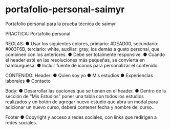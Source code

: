 # portafolio-personal-saimyr
Portafolio personal para la prueba técnica de saimyr



PRACTICA: Portafolio personal

REGLAS:
●	Usar los siguientes colores, primario: #DEAD00, secundario: #003F6B, terciario: white, auxiliar: gray, los demás a gusto personal, que combinen con los anteriores.
●	Debe ser totalmente responsive.
●	Cuando el header esté en las resoluciones más pequeñas, se convierta en hamburguesa.
●	Incluir fuente de íconos para personalizar el contenido.

CONTENIDO:
Header:
●	Quien soy yo
●	Mis estudios
●	Experiencias laborales
●	Contacto

Body:
●	Desarrollar las opciones que se tienen en el header.
●	Dentro de la sección de “Mis Estudios” poner una tabla con todos los estudios realizados y un botón de agregar nuevo estudio que abra un modal para adicionar un nuevo curso, deberá contener fecha y nombre del curso..


Footer
●	Copyright y acceso a redes sociales, con links que redirigen a redes sociales.
